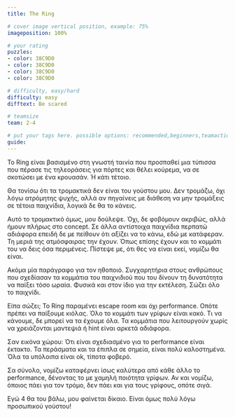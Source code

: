 ```yaml
---
title: The Ring

# cover image vertical position, example: 75%
imageposition: 100%

# your rating
puzzles:
- color: 38C9D0
- color: 38C9D0
- color: 38C9D0
- color: 38C9D0

# difficulty, easy/hard
difficulty: easy
difftext: Be scared

# teamsize
team: 2-4

# put your tags here. possible options: recommended,beginners,teamaction,duet
guide:
---
```


To Ring είναι βασισμένο στη γνωστή ταινία που προσπαθεί μια τύπισσα που πέρασε τις τηλεοράσεις για πόρτες και θέλει κούρεμα, να σε σκοτώσει με ένα κρουασάν. Ή κάτι τέτοιο.

Θα τονίσω ότι τα τρομακτικά δεν είναι του γούστου μου. Δεν τρομάζω, όχι λόγω ατρόμητης ψυχής, αλλά αν πηγαίνεις με διάθεση να μην τρομάξεις σε τέτοια παιχνίδια, λογικά δε θα
το κάνεις.

Αυτό το τρομακτικό όμως, μου δούλεψε. Όχι, δε φοβόμουν ακριβώς, αλλά ήμουν πλήρως στο concept. Σε άλλα αντίστοιχα παιχνίδια περπατώ αδιάφορα επειδή δε με πείθουν ότι αξίζει
να το κάνω, εδώ με κατάφεραν. Τη μεριά της ατμόσφαιρας την έχουν. Όπως επίσης έχουν και το κομμάτι του να δεις όσα περιμένεις. Πίστεψε με, ότι θες να είναι εκεί, νομίζω θα
είναι.

Ακόμα μία παράγραφο για τον ηθοποιό. Συγχαρητήρια στους ανθρώπους που σχεδίασαν τα κομμάτια του παιχνιδιού που του δίνουν τη δυνατότητα να παίξει τόσο ωραία. Φυσικά και
στον ίδιο για την εκτέλεση. Σώζει όλο το παιχνίδι.

Είπα σώζει; Το Ring παραμένει escape room και όχι performance. Οπότε πρέπει να παίξουμε κιόλας. Όλο το κομμάτι των γρίφων είναι κακό. Τι να κάνουμε, δε μπορεί να τα έχουμε όλα.
Τα κομμάτια που λειτουργούν χωρίς να χρειάζονται μαντεψιά ή hint είναι αρκετά αδιάφορα.

Σαν εικόνα χώρου: Ότι είναι σχεδιασμένο για το performance είναι έκτακτο. Τα περάσματα και τα έπιπλα σε σημεία, είναι πολύ καλοστημένα. Όλα τα υπόλοιπα είναι ok, τίποτα φοβερό.

Σα σύνολο, νομίζω καταφέρνει ίσως καλύτερα από κάθε άλλο το performance, δένοντας το με χαμηλή ποιότητα γρίφων. Αν και νομίζω, όποιος πάει για τον τρόμο, δεν πάει και
για τους γρίφους, οπότε σιγά.

Εγώ 4 θα του βάλω, μου φαίνεται δίκαιο. Είναι όμως πολύ λόγω προσωπικού γούστου!
